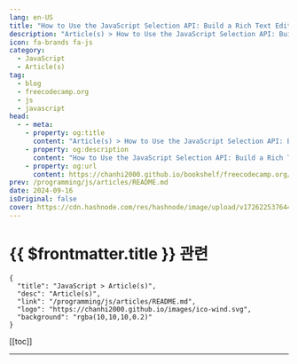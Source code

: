 ```yaml
---
lang: en-US
title: "How to Use the JavaScript Selection API: Build a Rich Text Editor and Real-Time Element Detection"
description: "Article(s) > How to Use the JavaScript Selection API: Build a Rich Text Editor and Real-Time Element Detection"
icon: fa-brands fa-js
category: 
  - JavaScript
  - Article(s)
tag: 
  - blog
  - freecodecamp.org
  - js
  - javascript
head:
  - - meta:
    - property: og:title
      content: "Article(s) > How to Use the JavaScript Selection API: Build a Rich Text Editor and Real-Time Element Detection"
    - property: og:description
      content: "How to Use the JavaScript Selection API: Build a Rich Text Editor and Real-Time Element Detection"
    - property: og:url
      content: https://chanhi2000.github.io/bookshelf/freecodecamp.org/use-the-javascript-selection-api-to-build-a-rich-text-editor.html
prev: /programming/js/articles/README.md
date: 2024-09-16
isOriginal: false
cover: https://cdn.hashnode.com/res/hashnode/image/upload/v1726225376443/ae5d57c8-e79e-4dc4-b218-c3a5e34f8293.png
---
```


# {{ $frontmatter.title }} 관련

```component VPCard
{
  "title": "JavaScript > Article(s)",
  "desc": "Article(s)",
  "link": "/programming/js/articles/README.md",
  "logo": "https://chanhi2000.github.io/images/ico-wind.svg",
  "background": "rgba(10,10,10,0.2)"
}
```

[[toc]]

---

<SiteInfo
  name="How to Use the JavaScript Selection API: Build a Rich Text Editor and Real-Time Element Detection"
  desc="When you interact with web pages, a common task you’ll perform often is selecting text. Whether it's highlighting a section of a paragraph to copy, marking important parts of a document, or working with interactive features like note-taking or text e..."
  url="https://freecodecamp.org/news/use-the-javascript-selection-api-to-build-a-rich-text-editor/"
  logo="https://cdn.freecodecamp.org/universal/favicons/favicon.ico"
  preview="https://cdn.hashnode.com/res/hashnode/image/upload/v1726225376443/ae5d57c8-e79e-4dc4-b218-c3a5e34f8293.png"/>

<!-- TODO: 작성 -->

<!-- 
<p>When you interact with web pages, a common task you’ll perform often is selecting text. Whether it's highlighting a section of a paragraph to copy, marking important parts of a document, or working with interactive features like note-taking or text editing, text selections are part of our everyday browsing experience.</p>
<p>The JavaScript <strong>Selection API</strong> is what makes it possible to interact programmatically with these text selections.</p>
<p>In this tutorial, we'll dive deep into the Selection API, explore what it can do, and demonstrate how you can use it to create interactive, selection-based web applications.</p>
<h3 id="heading-in-this-article-we-will-cover">In this article, we will cover:</h3>
<ul>
<li><p><a class="post-section-overview" href="#heading-what-is-the-selection-api">Explore the JavaScript Selection API, a powerful tool for interacting with and manipulating user-selected text on a web page.</a></p>
</li>
<li><p><a class="post-section-overview" href="#heading-the-documentexeccommand-function">Introduce document.execCommand(), an easy-to-use method for adding formatting to selected text, including bold, italic, and underline.</a></p>
</li>
<li><p><a class="post-section-overview" href="#heading-example-use-case-how-to-build-a-rich-text-editor-with-the-javascript-selection-api">Demonstrate how to build a simple rich text editor with basic formatting features using both the Selection API and execCommand().</a></p>
</li>
<li><p><a class="post-section-overview" href="#heading-how-to-get-the-clicked-element-and-its-real-time-position">Detect clicked elements and their positions in real time.</a></p>
</li>
</ul>
<h2 id="heading-what-is-the-selection-api">What is the Selection API?</h2>
<p>The <strong>Selection API</strong> is a web API provided by modern browsers that enables developers to work with user text selections on a web page. It allows you to:</p>
<ol>
<li><p>Get details about the currently selected text.</p>
</li>
<li><p>Modify or manipulate selections programmatically.</p>
</li>
<li><p>Detect when users make a selection.</p>
</li>
<li><p>Store, replace, or delete selections of text.</p>
</li>
</ol>
<p>This API is commonly used for rich text editors, copy/paste functionality, custom tooltips, highlighting, annotations, and more.</p>
<h2 id="heading-what-can-you-do-using-the-selection-api">What Can You Do Using the Selection API?</h2>
<p>The Selection API gives you the power to interact with user-selected text in a variety of ways. Some key capabilities include:</p>
<ol>
<li><p><strong>Get the currently selected text</strong>: Extract the highlighted text that the user selects in the document.</p>
</li>
<li><p><strong>Modify the selection</strong>: Programmatically set or modify a selection, either by setting new start and end points for the selection or collapsing it entirely.</p>
</li>
<li><p><strong>Remove the selection</strong>: Clear a selection once you're done using it.</p>
</li>
<li><p><strong>Extract position information</strong>: Know where the selection begins and ends, both within the document and on the screen (useful for custom tooltips or annotations).</p>
</li>
<li><p><strong>Apply custom styling</strong>: You can style the selected text, add highlights, or trigger events when a user makes a selection.</p>
</li>
</ol>
<h2 id="heading-key-components-of-the-selection-api">Key Components of the Selection API</h2>
<p>To effectively use the Selection API, it's important to understand some of its core concepts. Here are the key objects and methods:</p>
<h3 id="heading-1-selection-object"><strong>1.</strong> <code>Selection</code> <strong>Object</strong></h3>
<p>The <code>Selection</code> object represents the current selection of text on a web page. It’s accessible through the <code>window.getSelection()</code> method and is the core object you’ll interact with.</p>
<pre class="language-typescript" tabindex="0"><code class="language-typescript"><span class="token keyword">const</span> selection <span class="token operator">=</span> window<span class="token punctuation">.</span><span class="token function">getSelection</span><span class="token punctuation">(</span><span class="token punctuation">)</span><span class="token punctuation">;</span>
<span class="token builtin">console</span><span class="token punctuation">.</span><span class="token function">log</span><span class="token punctuation">(</span>selection<span class="token punctuation">)</span><span class="token punctuation">;</span>
</code></pre>
<p>The <code>Selection</code> object provides multiple properties and methods to retrieve, modify, and manipulate user-selected text.</p>
<h3 id="heading-2-range-object"><strong>2.</strong> <code>Range</code> <strong>Object</strong></h3>
<p>The <code>Range</code> object represents a fragment of a document. It holds information about the start and end points of a selection and allows you to manipulate portions of the document.</p>
<p>For example, you can create a range to highlight or manipulate specific text nodes or retrieve the text content within a certain range.</p>
<pre class="language-typescript" tabindex="0"><code class="language-typescript"><span class="token keyword">const</span> selection <span class="token operator">=</span> window<span class="token punctuation">.</span><span class="token function">getSelection</span><span class="token punctuation">(</span><span class="token punctuation">)</span><span class="token punctuation">;</span>
<span class="token keyword">const</span> range <span class="token operator">=</span> selection<span class="token punctuation">.</span><span class="token function">getRangeAt</span><span class="token punctuation">(</span><span class="token number">0</span><span class="token punctuation">)</span><span class="token punctuation">;</span> <span class="token comment">// Get the first range of the selection</span>
<span class="token builtin">console</span><span class="token punctuation">.</span><span class="token function">log</span><span class="token punctuation">(</span>range<span class="token punctuation">)</span><span class="token punctuation">;</span>
</code></pre>
<h2 id="heading-key-methods-and-properties-of-the-selection-api">Key Methods and Properties of the Selection API</h2>
<p>Here’s a breakdown of the most commonly used methods and properties of the <strong>Selection API</strong> and the <strong>Range API</strong>:</p>
<h3 id="heading-selection-api-methods"><strong>Selection API Methods:</strong></h3>
<h4 id="heading-1-windowgetselection">1. <code>window.getSelection()</code>:</h4>
<p>The <code>window.getSelection()</code> method is used to retrieve the current text selection on the webpage. It returns an <code>Selection</code> object, which represents the range of text selected by the user, or the caret's current position (if no text is selected).</p>
<p><strong>Details about</strong> <code>window.getSelection()</code><strong>:</strong></p>
<p>The <code>Selection</code> object contains details about the currently selected text (if any), including the start and end nodes, offsets, and methods for manipulating the selection.</p>
<p>If no text is selected, the <code>Selection</code> the object will reflect the caret's current position without any selected range.</p>
<p><strong>Example Code:</strong></p>
<pre class="language-typescript" tabindex="0"><code class="language-typescript"><span class="token keyword">const</span> selection <span class="token operator">=</span> window<span class="token punctuation">.</span><span class="token function">getSelection</span><span class="token punctuation">(</span><span class="token punctuation">)</span><span class="token punctuation">;</span>
<span class="token builtin">console</span><span class="token punctuation">.</span><span class="token function">log</span><span class="token punctuation">(</span>selection<span class="token punctuation">)</span><span class="token punctuation">;</span>  <span class="token comment">// Logs the Selection object to the console</span>
</code></pre>
<p><strong>Example Usage:</strong></p>
<p>Check if any text is selected:</p>
<pre class="language-typescript" tabindex="0"><code class="language-typescript"><span class="token keyword">const</span> selection <span class="token operator">=</span> window<span class="token punctuation">.</span><span class="token function">getSelection</span><span class="token punctuation">(</span><span class="token punctuation">)</span><span class="token punctuation">;</span>
<span class="token keyword">if</span> <span class="token punctuation">(</span>selection<span class="token punctuation">.</span>rangeCount <span class="token operator">&gt;</span> <span class="token number">0</span><span class="token punctuation">)</span> <span class="token punctuation">{</span>
    <span class="token builtin">console</span><span class="token punctuation">.</span><span class="token function">log</span><span class="token punctuation">(</span><span class="token string">'Text is selected'</span><span class="token punctuation">)</span><span class="token punctuation">;</span>
<span class="token punctuation">}</span> <span class="token keyword">else</span> <span class="token punctuation">{</span>
    <span class="token builtin">console</span><span class="token punctuation">.</span><span class="token function">log</span><span class="token punctuation">(</span><span class="token string">'No text selected'</span><span class="token punctuation">)</span><span class="token punctuation">;</span>
<span class="token punctuation">}</span>
</code></pre>
<p>This checks if any text is selected by verifying if <code>rangeCount</code> (the number of text ranges) is greater than zero.</p>
<h4 id="heading-2-selectionanchornode-and-selectionfocusnode">2. <code>Selection.anchorNode</code> <strong>and</strong> <code>Selection.focusNode</code><strong>:</strong></h4>
<p><code>anchorNode</code> represents the node where the user started the selection. It's the starting point of the selection, although visually it could be at the end depending on the user's drag direction.</p>
<p><code>focusNode</code> represents the node where the user ended the selection. It's the ending point of the selection, but again, this could visually appear as the start of the selection if the user selected backward.</p>
<p><strong>Important details:</strong></p>
<ul>
<li><p><strong>Selection direction</strong>: If the selection is made left-to-right (dragging forward), this <code>anchorNode</code> will be the earlier part of the selection. If the selection is made right-to-left (dragging backward), the <code>anchorNode</code> will be at the later part of the selection, but the focus will appear first.</p>
</li>
<li><p><strong>Node types</strong>: Both <code>anchorNode</code> and <code>focusNode</code> return DOM nodes. This means they can be text nodes, element nodes, or any other type of node within the document.</p>
</li>
<li><p><strong>Offsets</strong>: Along with these properties, <code>Selection.anchorOffset</code> and <code>Selection.focusOffset</code> give you the exact character offset within the nodes where the selection starts and ends.</p>
</li>
</ul>
<h4 id="heading-3-selectiontostring">3. <code>Selection.toString()</code>:</h4>
<p>To use the <code>Selection.toString()</code> method, you can simply call it on the current selection. This method returns the string value of the currently selected text in the document.</p>
<pre class="language-typescript" tabindex="0"><code class="language-typescript"><span class="token keyword">const</span> selectedText <span class="token operator">=</span> selection<span class="token punctuation">.</span><span class="token function">toString</span><span class="token punctuation">(</span><span class="token punctuation">)</span><span class="token punctuation">;</span>
<span class="token builtin">console</span><span class="token punctuation">.</span><span class="token function">log</span><span class="token punctuation">(</span>selectedText<span class="token punctuation">)</span><span class="token punctuation">;</span>  <span class="token comment">// Output: The selected text</span>
</code></pre>
<p><strong>How it works:</strong></p>
<ol>
<li><p><code>window.getSelection()</code>: This retrieves the current <code>Selection</code> object representing the user-selected text.</p>
</li>
<li><p><code>.toString()</code>: This converts the selected range to a plain string of text.</p>
</li>
<li><p>The result is then printed to the console.</p>
</li>
</ol>
<h4 id="heading-4-selectionremoveallranges">4. <code>Selection.removeAllRanges()</code>:</h4>
<p>The <code>Selection.removeAllRanges()</code> method is used to clear or remove any current text selection on a webpage. When called, it deselects any text that the user may have selected, leaving the selection empty.</p>
<pre class="language-typescript" tabindex="0"><code class="language-typescript">selection<span class="token punctuation">.</span><span class="token function">removeAllRanges</span><span class="token punctuation">(</span><span class="token punctuation">)</span><span class="token punctuation">;</span>
</code></pre>
<p><strong>How it works:</strong></p>
<ul>
<li><p><code>window.getSelection()</code>: Retrieves the current <code>Selection</code> object.</p>
</li>
<li><p><code>.removeAllRanges()</code>: Clears the selection, effectively deselecting any highlighted text on the page.</p>
</li>
</ul>
<h4 id="heading-5-selectionaddrangerange">5. <code>Selection.addRange(range)</code>:</h4>
<p>The <code>Selection.addRange(range)</code> method is used to add a specific <code>Range</code> object to the current selection in the document. This allows you to programmatically select a range of text or elements.</p>
<pre class="language-typescript" tabindex="0"><code class="language-typescript"><span class="token comment">// Create a range object</span>
<span class="token keyword">const</span> range <span class="token operator">=</span> document<span class="token punctuation">.</span><span class="token function">createRange</span><span class="token punctuation">(</span><span class="token punctuation">)</span><span class="token punctuation">;</span>

<span class="token comment">// Select a specific element or part of the document</span>
<span class="token keyword">const</span> element <span class="token operator">=</span> document<span class="token punctuation">.</span><span class="token function">getElementById</span><span class="token punctuation">(</span><span class="token string">'myElement'</span><span class="token punctuation">)</span><span class="token punctuation">;</span>

<span class="token comment">// Set the range to start at the beginning of the element and end at the end</span>
range<span class="token punctuation">.</span><span class="token function">selectNodeContents</span><span class="token punctuation">(</span>element<span class="token punctuation">)</span><span class="token punctuation">;</span>

<span class="token comment">// Clear any existing selection and add the new range</span>
<span class="token keyword">const</span> selection <span class="token operator">=</span> window<span class="token punctuation">.</span><span class="token function">getSelection</span><span class="token punctuation">(</span><span class="token punctuation">)</span><span class="token punctuation">;</span>
selection<span class="token punctuation">.</span><span class="token function">removeAllRanges</span><span class="token punctuation">(</span><span class="token punctuation">)</span><span class="token punctuation">;</span>  <span class="token comment">// Remove existing selections</span>
selection<span class="token punctuation">.</span><span class="token function">addRange</span><span class="token punctuation">(</span>range<span class="token punctuation">)</span><span class="token punctuation">;</span>  <span class="token comment">// Add the new range</span>
</code></pre>
<p><strong>How it works:</strong></p>
<ol>
<li><p><code>document.createRange()</code>: Creates a new <code>Range</code> object.</p>
</li>
<li><p><code>range.selectNodeContents()</code>: Sets the range to cover the contents of a specific DOM element (in this case, the element with ID <code>myElement</code>).</p>
</li>
<li><p><code>selection.removeAllRanges()</code>: Clears any previously selected text or elements.</p>
</li>
<li><p><code>selection.addRange(range)</code>: Adds the definition <code>Range</code> to the selection, making it the currently selected text or content.</p>
</li>
</ol>
<p><strong>Use Cases:</strong></p>
<ul>
<li><p><strong>Programmatically Select Text</strong>: If you want to highlight specific parts of the document programmatically, you can use this method to select them.</p>
</li>
<li><p><strong>Custom Selection Logic</strong>: In web applications that require specific text or element selections, such as editors or custom UI tools, this can be used to manage user selections.</p>
</li>
</ul>
<h3 id="heading-range-api-methods"><strong>Range API Methods:</strong></h3>
<h4 id="heading-1-rangesetstartnode-offset">1. <code>range.setStart(node, offset)</code>:</h4>
<p>The <code>Range.setStart(node, offset)</code> method is used to set the starting point of an <code>Range</code> object. You specify <code>node</code> where the range should start and the <code>offset</code> (position within the node) for the starting point.</p>
<p><strong>Parameters:</strong></p>
<ul>
<li><p><code>node</code>: The DOM node where the range should start. It can be an element node or a text node.</p>
</li>
<li><p><code>offset</code>: The position within the node where the range starts. For element nodes, this is the index of child nodes. For text nodes, it's the character position within the text.</p>
</li>
</ul>
<pre class="language-typescript" tabindex="0"><code class="language-typescript"><span class="token comment">// Create a range object</span>
<span class="token keyword">const</span> range <span class="token operator">=</span> document<span class="token punctuation">.</span><span class="token function">createRange</span><span class="token punctuation">(</span><span class="token punctuation">)</span><span class="token punctuation">;</span>

<span class="token comment">// Select the text node where the range should start</span>
<span class="token keyword">const</span> textNode <span class="token operator">=</span> document<span class="token punctuation">.</span><span class="token function">getElementById</span><span class="token punctuation">(</span><span class="token string">'myElement'</span><span class="token punctuation">)</span><span class="token punctuation">.</span>firstChild<span class="token punctuation">;</span>

<span class="token comment">// Set the start of the range at the 5th character in the text node</span>
range<span class="token punctuation">.</span><span class="token function">setStart</span><span class="token punctuation">(</span>textNode<span class="token punctuation">,</span> <span class="token number">5</span><span class="token punctuation">)</span><span class="token punctuation">;</span>
</code></pre>
<p><strong>Code explanation:</strong></p>
<ol>
<li><p><code>document.createRange()</code>: Creates a new <code>Range</code> object.</p>
</li>
<li><p><code>textNode</code>: This refers to the first child of the element with ID <code>myElement</code>, which is expected to be a text node.</p>
</li>
<li><p><code>range.setStart(textNode, 5)</code>: Sets the start of the range at the 5th character in the text node.</p>
</li>
</ol>
<p><strong>Important notes:</strong></p>
<ul>
<li><p>In <strong>text nodes</strong>, the <code>offset</code> refers to the position of a character within the text. For example, <code>offset = 5</code> means the range starts after the 5th character.</p>
</li>
<li><p>In <strong>element nodes</strong>, the <code>offset</code> refers to the index of child nodes. For instance, <code>offset = 0</code> would start before the first child element, while <code>offset = 1</code> would start after the first child.</p>
</li>
</ul>
<p><strong>Example use case:</strong></p>
<p>You could use <code>setStart</code> in a scenario where you want to highlight or extract part of some text, starting at a specific point:</p>
<pre class="language-typescript" tabindex="0"><code class="language-typescript"><span class="token keyword">const</span> range <span class="token operator">=</span> document<span class="token punctuation">.</span><span class="token function">createRange</span><span class="token punctuation">(</span><span class="token punctuation">)</span><span class="token punctuation">;</span>
<span class="token keyword">const</span> textNode <span class="token operator">=</span> document<span class="token punctuation">.</span><span class="token function">getElementById</span><span class="token punctuation">(</span><span class="token string">'myText'</span><span class="token punctuation">)</span><span class="token punctuation">.</span>firstChild<span class="token punctuation">;</span>
range<span class="token punctuation">.</span><span class="token function">setStart</span><span class="token punctuation">(</span>textNode<span class="token punctuation">,</span> <span class="token number">3</span><span class="token punctuation">)</span><span class="token punctuation">;</span> <span class="token comment">// Start at the 4th character</span>
range<span class="token punctuation">.</span><span class="token function">setEnd</span><span class="token punctuation">(</span>textNode<span class="token punctuation">,</span> <span class="token number">8</span><span class="token punctuation">)</span><span class="token punctuation">;</span>   <span class="token comment">// End at the 9th character</span>

<span class="token keyword">const</span> selection <span class="token operator">=</span> window<span class="token punctuation">.</span><span class="token function">getSelection</span><span class="token punctuation">(</span><span class="token punctuation">)</span><span class="token punctuation">;</span>
selection<span class="token punctuation">.</span><span class="token function">removeAllRanges</span><span class="token punctuation">(</span><span class="token punctuation">)</span><span class="token punctuation">;</span> <span class="token comment">// Clear previous selections</span>
selection<span class="token punctuation">.</span><span class="token function">addRange</span><span class="token punctuation">(</span>range<span class="token punctuation">)</span><span class="token punctuation">;</span>   <span class="token comment">// Highlight the selected text</span>
</code></pre>
<p>In this example, it selects the text starting from the 4th character and ending at the 9th character, effectively highlighting that part of the text.</p>
<h4 id="heading-2-rangeclonecontents">2. <code>range.cloneContents()</code>:</h4>
<p>The <code>Range.cloneContents()</code> method is used to create a copy of the content within the specified range. It returns a <code>DocumentFragment</code> containing the nodes and content from the range but does not modify the original document.</p>
<p><strong>Key details:</strong></p>
<ul>
<li><p><strong>Returns</strong>: A <code>DocumentFragment</code> that contains the cloned nodes and elements within the range.</p>
</li>
<li><p><strong>Non-destructive</strong>: This method does not alter or remove the content from the original document – it simply creates a copy.</p>
</li>
</ul>
<p><strong>Example code:</strong></p>
<pre class="language-typescript" tabindex="0"><code class="language-typescript"><span class="token comment">// Create a range object</span>
<span class="token keyword">const</span> range <span class="token operator">=</span> document<span class="token punctuation">.</span><span class="token function">createRange</span><span class="token punctuation">(</span><span class="token punctuation">)</span><span class="token punctuation">;</span>

<span class="token comment">// Select the content of a specific element</span>
<span class="token keyword">const</span> element <span class="token operator">=</span> document<span class="token punctuation">.</span><span class="token function">getElementById</span><span class="token punctuation">(</span><span class="token string">'myElement'</span><span class="token punctuation">)</span><span class="token punctuation">;</span>
range<span class="token punctuation">.</span><span class="token function">selectNodeContents</span><span class="token punctuation">(</span>element<span class="token punctuation">)</span><span class="token punctuation">;</span>

<span class="token comment">// Clone the contents of the range</span>
<span class="token keyword">const</span> clonedContent <span class="token operator">=</span> range<span class="token punctuation">.</span><span class="token function">cloneContents</span><span class="token punctuation">(</span><span class="token punctuation">)</span><span class="token punctuation">;</span>

<span class="token comment">// Append the cloned content somewhere in the document</span>
document<span class="token punctuation">.</span>body<span class="token punctuation">.</span><span class="token function">appendChild</span><span class="token punctuation">(</span>clonedContent<span class="token punctuation">)</span><span class="token punctuation">;</span>
</code></pre>
<p><strong>How it works:</strong></p>
<ol>
<li><p><code>document.createRange()</code>: Creates a new <code>Range</code> object.</p>
</li>
<li><p><code>range.selectNodeContents(element)</code>: Selects all the content within the specified element.</p>
</li>
<li><p><code>range.cloneContents()</code>: Creates a <code>DocumentFragment</code> that contains a copy of the selected contents.</p>
</li>
<li><p><code>document.body.appendChild(clonedContent)</code>: Appends the cloned content somewhere in the document (in this case, at the end of the body).</p>
</li>
</ol>
<p><strong>Use cases:</strong></p>
<ol>
<li><p><strong>Duplicating Content</strong>: Use this method when you need to create a copy of selected content without altering the original.</p>
</li>
<li><p><strong>Manipulating Copied Data</strong>: After cloning the contents, you can modify or process the cloned fragment (for example, for drag-and-drop features, custom tooltips, or saving a portion of content).</p>
</li>
</ol>
<p><strong>Example scenario:</strong></p>
<p>If you want to copy part of a webpage’s content and display it elsewhere:</p>
<pre class="language-typescript" tabindex="0"><code class="language-typescript"><span class="token keyword">const</span> range <span class="token operator">=</span> document<span class="token punctuation">.</span><span class="token function">createRange</span><span class="token punctuation">(</span><span class="token punctuation">)</span><span class="token punctuation">;</span>
<span class="token keyword">const</span> element <span class="token operator">=</span> document<span class="token punctuation">.</span><span class="token function">querySelector</span><span class="token punctuation">(</span><span class="token string">'#textElement'</span><span class="token punctuation">)</span><span class="token punctuation">;</span>
range<span class="token punctuation">.</span><span class="token function">setStart</span><span class="token punctuation">(</span>element<span class="token punctuation">.</span>firstChild<span class="token punctuation">,</span> <span class="token number">0</span><span class="token punctuation">)</span><span class="token punctuation">;</span>  <span class="token comment">// Set start of range</span>
range<span class="token punctuation">.</span><span class="token function">setEnd</span><span class="token punctuation">(</span>element<span class="token punctuation">.</span>firstChild<span class="token punctuation">,</span> <span class="token number">10</span><span class="token punctuation">)</span><span class="token punctuation">;</span>   <span class="token comment">// Set end of range (first 10 characters)</span>

<span class="token comment">// Clone the content and append it to another element</span>
<span class="token keyword">const</span> clonedContent <span class="token operator">=</span> range<span class="token punctuation">.</span><span class="token function">cloneContents</span><span class="token punctuation">(</span><span class="token punctuation">)</span><span class="token punctuation">;</span>
document<span class="token punctuation">.</span><span class="token function">querySelector</span><span class="token punctuation">(</span><span class="token string">'#targetElement'</span><span class="token punctuation">)</span><span class="token punctuation">.</span><span class="token function">appendChild</span><span class="token punctuation">(</span>clonedContent<span class="token punctuation">)</span><span class="token punctuation">;</span>
</code></pre>
<p>In this example, the first 10 characters <code>#textElement</code> are cloned and inserted into <code>#targetElement</code>. This does not affect the original content in <code>#textElement</code>.</p>
<h3 id="heading-use-cases-of-the-selection-api">Use Cases of the Selection API</h3>
<h4 id="heading-1-highlighting-text">1. Highlighting text</h4>
<p>Using the Selection API, you can highlight text dynamically based on user input. For example, you can wrap the selected text in a <code>&lt;mark&gt;</code> tag to highlight it.</p>
<pre class="language-xml" tabindex="0"><code class="language-xml"><span class="token tag"><span class="token tag"><span class="token punctuation">&lt;</span>p</span> <span class="token attr-name">id</span><span class="token attr-value"><span class="token punctuation attr-equals">=</span><span class="token punctuation">"</span>text<span class="token punctuation">"</span></span><span class="token punctuation">&gt;</span></span>This is some selectable text.<span class="token tag"><span class="token tag"><span class="token punctuation">&lt;/</span>p</span><span class="token punctuation">&gt;</span></span>
<span class="token tag"><span class="token tag"><span class="token punctuation">&lt;</span>button</span> <span class="token attr-name">onclick</span><span class="token attr-value"><span class="token punctuation attr-equals">=</span><span class="token punctuation">"</span>highlightSelection()<span class="token punctuation">"</span></span><span class="token punctuation">&gt;</span></span>Highlight<span class="token tag"><span class="token tag"><span class="token punctuation">&lt;/</span>button</span><span class="token punctuation">&gt;</span></span>

<span class="token tag"><span class="token tag"><span class="token punctuation">&lt;</span>script</span><span class="token punctuation">&gt;</span></span>
function highlightSelection() {
    const selection = window.getSelection();
    if (selection.rangeCount &gt; 0) {
        const range = selection.getRangeAt(0);
        const highlight = document.createElement('mark');
        range.surroundContents(highlight);
    }
}
<span class="token tag"><span class="token tag"><span class="token punctuation">&lt;/</span>script</span><span class="token punctuation">&gt;</span></span>
</code></pre>
<p>This script allows users to highlight the selected text with a simple click.</p>
<h4 id="heading-2-copying-selected-text">2. Copying selected text</h4>
<p>You can easily extract and manipulate the selected text with the <code>Selection.toString()</code> method. Here’s an example of copying the selected text to the clipboard:</p>
<pre class="language-xml" tabindex="0"><code class="language-xml"><span class="token tag"><span class="token tag"><span class="token punctuation">&lt;</span>p</span> <span class="token attr-name">id</span><span class="token attr-value"><span class="token punctuation attr-equals">=</span><span class="token punctuation">"</span>text<span class="token punctuation">"</span></span><span class="token punctuation">&gt;</span></span>Select any portion of this text and copy it to the clipboard.<span class="token tag"><span class="token tag"><span class="token punctuation">&lt;/</span>p</span><span class="token punctuation">&gt;</span></span>
<span class="token tag"><span class="token tag"><span class="token punctuation">&lt;</span>button</span> <span class="token attr-name">onclick</span><span class="token attr-value"><span class="token punctuation attr-equals">=</span><span class="token punctuation">"</span>copySelection()<span class="token punctuation">"</span></span><span class="token punctuation">&gt;</span></span>Copy<span class="token tag"><span class="token tag"><span class="token punctuation">&lt;/</span>button</span><span class="token punctuation">&gt;</span></span>

<span class="token tag"><span class="token tag"><span class="token punctuation">&lt;</span>script</span><span class="token punctuation">&gt;</span></span>
function copySelection() {
    const selection = window.getSelection();
    const text = selection.toString();

    navigator.clipboard.writeText(text).then(() =&gt; {
        alert("Copied to clipboard: " + text);
    });
}
<span class="token tag"><span class="token tag"><span class="token punctuation">&lt;/</span>script</span><span class="token punctuation">&gt;</span></span>
</code></pre>
<p>This snippet allows users to copy any selected text and paste it elsewhere.</p>
<h4 id="heading-3-annotating-text">3. Annotating text</h4>
<p>You can combine the Selection API with custom annotations. You can display a floating tooltip or annotation box by detecting the selection’s position on the page.</p>
<pre class="language-xml" tabindex="0"><code class="language-xml"><span class="token tag"><span class="token tag"><span class="token punctuation">&lt;</span>p</span><span class="token punctuation">&gt;</span></span>Select text to see the annotation box.<span class="token tag"><span class="token tag"><span class="token punctuation">&lt;/</span>p</span><span class="token punctuation">&gt;</span></span>

<span class="token tag"><span class="token tag"><span class="token punctuation">&lt;</span>script</span><span class="token punctuation">&gt;</span></span>
document.addEventListener("mouseup", () =&gt; {
    const selection = window.getSelection();
    const selectedText = selection.toString();

    if (selectedText.length &gt; 0) {
        const range = selection.getRangeAt(0);
        const rect = range.getBoundingClientRect();

        const annotationBox = document.createElement("div");
        annotationBox.style.position = "absolute";
        annotationBox.style.left = `${rect.left}px`;
        annotationBox.style.top = `${rect.top - 30}px`;
        annotationBox.textContent = "Annotate this!";
        document.body.appendChild(annotationBox);
    }
});
<span class="token tag"><span class="token tag"><span class="token punctuation">&lt;/</span>script</span><span class="token punctuation">&gt;</span></span>
</code></pre>
<p>This script creates an annotation box just above the selected text.</p>
<h3 id="heading-advanced-features-of-the-selection-api">Advanced Features of the Selection API</h3>
<ol>
<li><p><strong>Multiple Ranges</strong>: Some browsers support multiple text selections on a single page, where you can select multiple text ranges and manipulate them simultaneously.</p>
</li>
<li><p><strong>Detecting Selection Changes</strong>: You can listen for <code>selectionchange</code> events on the document, allowing you to detect when the user changes their selection.</p>
<pre class="language-typescript" tabindex="0"><code class="language-typescript"> document<span class="token punctuation">.</span><span class="token function">addEventListener</span><span class="token punctuation">(</span><span class="token string">"selectionchange"</span><span class="token punctuation">,</span> <span class="token punctuation">(</span><span class="token punctuation">)</span> <span class="token operator">=&gt;</span> <span class="token punctuation">{</span>
     <span class="token keyword">const</span> selection <span class="token operator">=</span> window<span class="token punctuation">.</span><span class="token function">getSelection</span><span class="token punctuation">(</span><span class="token punctuation">)</span><span class="token punctuation">;</span>
     <span class="token builtin">console</span><span class="token punctuation">.</span><span class="token function">log</span><span class="token punctuation">(</span><span class="token string">"Selection changed:"</span><span class="token punctuation">,</span> selection<span class="token punctuation">.</span><span class="token function">toString</span><span class="token punctuation">(</span><span class="token punctuation">)</span><span class="token punctuation">)</span><span class="token punctuation">;</span>
 <span class="token punctuation">}</span><span class="token punctuation">)</span><span class="token punctuation">;</span>
</code></pre>
</li>
<li><p><strong>Working with Forms</strong>: Selections can be useful in forms, allowing you to auto-complete, copy, or validate the user’s input based on selected text.</p>
</li>
</ol>
<p>The <strong>JavaScript Selection API</strong> is a powerful tool for creating dynamic and interactive web applications. Whether you want to implement custom copy/paste functionality, enable annotations, or build advanced text editors, the Selection API provides the control and flexibility you need to handle user selections.</p>
<p>With its easy-to-use methods and properties, you can enhance user experiences and create intuitive, selection-based features.</p>
<h2 id="heading-example-use-case-how-to-build-a-rich-text-editor-with-the-javascript-selection-api">Example Use Case: How to Build a Rich Text Editor with the JavaScript Selection API</h2>
<p>The Selection API not only allows you to interact with text selections but also opens the door to more advanced text manipulation, like creating a <strong>rich text editor</strong>. A rich text editor (RTE) allows users to format selected text with features such as bold, italic, and underline.</p>
<p>In this section, we'll walk through how to build a basic rich text editor using the Selection API and provide an example with key formatting features.</p>
<h3 id="heading-how-does-the-selection-api-help-build-a-rich-text-editor">How Does the Selection API Help Build a Rich Text Editor?</h3>
<p>The Selection API lets you:</p>
<ul>
<li><p>Detect the text selected by the user.</p>
</li>
<li><p>Programmatically modify the selected content, for example, applying bold, italic, or underlined styling.</p>
</li>
<li><p>Allow users to make in-place edits with simple UI controls (like buttons or keyboard shortcuts).</p>
</li>
</ul>
<p>By using the <code>window.getSelection()</code> and Range API, you can manipulate text based on user actions (such as clicking a "Bold" button). You can then wrap the selected text in appropriate HTML tags (<code>&lt;b&gt;</code>, <code>&lt;i&gt;</code>, <code>&lt;u&gt;</code>) or apply inline styles.</p>
<h3 id="heading-basic-rich-text-editor-features">Basic Rich Text Editor Features</h3>
<p>For our example, we'll implement three core formatting features:</p>
<ol>
<li><p><strong>Bold</strong>: Make the selected text bold.</p>
</li>
<li><p><strong>Italic</strong>: Italicize the selected text.</p>
</li>
<li><p><strong>Underline</strong>: Underline the selected text.</p>
</li>
</ol>
<h4 id="heading-html-structure">HTML Structure</h4>
<p>Here’s a simple layout for the editor with buttons for Bold, Italic, and Underline:</p>
<pre class="language-xml" tabindex="0"><code class="language-xml"><span class="token doctype"><span class="token punctuation">&lt;!</span><span class="token doctype-tag">DOCTYPE</span> <span class="token name">html</span><span class="token punctuation">&gt;</span></span>
<span class="token tag"><span class="token tag"><span class="token punctuation">&lt;</span>html</span> <span class="token attr-name">lang</span><span class="token attr-value"><span class="token punctuation attr-equals">=</span><span class="token punctuation">"</span>en<span class="token punctuation">"</span></span><span class="token punctuation">&gt;</span></span>
<span class="token tag"><span class="token tag"><span class="token punctuation">&lt;</span>head</span><span class="token punctuation">&gt;</span></span>
  <span class="token tag"><span class="token tag"><span class="token punctuation">&lt;</span>meta</span> <span class="token attr-name">charset</span><span class="token attr-value"><span class="token punctuation attr-equals">=</span><span class="token punctuation">"</span>UTF-8<span class="token punctuation">"</span></span><span class="token punctuation">&gt;</span></span>
  <span class="token tag"><span class="token tag"><span class="token punctuation">&lt;</span>meta</span> <span class="token attr-name">name</span><span class="token attr-value"><span class="token punctuation attr-equals">=</span><span class="token punctuation">"</span>viewport<span class="token punctuation">"</span></span> <span class="token attr-name">content</span><span class="token attr-value"><span class="token punctuation attr-equals">=</span><span class="token punctuation">"</span>width=device-width, initial-scale=1.0<span class="token punctuation">"</span></span><span class="token punctuation">&gt;</span></span>
  <span class="token tag"><span class="token tag"><span class="token punctuation">&lt;</span>title</span><span class="token punctuation">&gt;</span></span>Simple Rich Text Editor<span class="token tag"><span class="token tag"><span class="token punctuation">&lt;/</span>title</span><span class="token punctuation">&gt;</span></span>
  <span class="token tag"><span class="token tag"><span class="token punctuation">&lt;</span>style</span><span class="token punctuation">&gt;</span></span>
    #editor {
      border: 1px solid #ccc;
      min-height: 150px;
      padding: 10px;
      margin-top: 10px;
    }
    .toolbar {
      margin-bottom: 5px;
    }
    .toolbar button {
      margin-right: 5px;
    }
  <span class="token tag"><span class="token tag"><span class="token punctuation">&lt;/</span>style</span><span class="token punctuation">&gt;</span></span>
<span class="token tag"><span class="token tag"><span class="token punctuation">&lt;/</span>head</span><span class="token punctuation">&gt;</span></span>
<span class="token tag"><span class="token tag"><span class="token punctuation">&lt;</span>body</span><span class="token punctuation">&gt;</span></span>
  <span class="token tag"><span class="token tag"><span class="token punctuation">&lt;</span>div</span> <span class="token attr-name">class</span><span class="token attr-value"><span class="token punctuation attr-equals">=</span><span class="token punctuation">"</span>toolbar<span class="token punctuation">"</span></span><span class="token punctuation">&gt;</span></span>
    <span class="token tag"><span class="token tag"><span class="token punctuation">&lt;</span>button</span> <span class="token attr-name">onclick</span><span class="token attr-value"><span class="token punctuation attr-equals">=</span><span class="token punctuation">"</span>formatText('bold')<span class="token punctuation">"</span></span><span class="token punctuation">&gt;</span></span><span class="token tag"><span class="token tag"><span class="token punctuation">&lt;</span>b</span><span class="token punctuation">&gt;</span></span>Bold<span class="token tag"><span class="token tag"><span class="token punctuation">&lt;/</span>b</span><span class="token punctuation">&gt;</span></span><span class="token tag"><span class="token tag"><span class="token punctuation">&lt;/</span>button</span><span class="token punctuation">&gt;</span></span>
    <span class="token tag"><span class="token tag"><span class="token punctuation">&lt;</span>button</span> <span class="token attr-name">onclick</span><span class="token attr-value"><span class="token punctuation attr-equals">=</span><span class="token punctuation">"</span>formatText('italic')<span class="token punctuation">"</span></span><span class="token punctuation">&gt;</span></span><span class="token tag"><span class="token tag"><span class="token punctuation">&lt;</span>i</span><span class="token punctuation">&gt;</span></span>Italic<span class="token tag"><span class="token tag"><span class="token punctuation">&lt;/</span>i</span><span class="token punctuation">&gt;</span></span><span class="token tag"><span class="token tag"><span class="token punctuation">&lt;/</span>button</span><span class="token punctuation">&gt;</span></span>
    <span class="token tag"><span class="token tag"><span class="token punctuation">&lt;</span>button</span> <span class="token attr-name">onclick</span><span class="token attr-value"><span class="token punctuation attr-equals">=</span><span class="token punctuation">"</span>formatText('underline')<span class="token punctuation">"</span></span><span class="token punctuation">&gt;</span></span><span class="token tag"><span class="token tag"><span class="token punctuation">&lt;</span>u</span><span class="token punctuation">&gt;</span></span>Underline<span class="token tag"><span class="token tag"><span class="token punctuation">&lt;/</span>u</span><span class="token punctuation">&gt;</span></span><span class="token tag"><span class="token tag"><span class="token punctuation">&lt;/</span>button</span><span class="token punctuation">&gt;</span></span>
  <span class="token tag"><span class="token tag"><span class="token punctuation">&lt;/</span>div</span><span class="token punctuation">&gt;</span></span>

  <span class="token comment">&lt;!-- Contenteditable div for the editor --&gt;</span>
  <span class="token tag"><span class="token tag"><span class="token punctuation">&lt;</span>div</span> <span class="token attr-name">id</span><span class="token attr-value"><span class="token punctuation attr-equals">=</span><span class="token punctuation">"</span>editor<span class="token punctuation">"</span></span> <span class="token attr-name">contenteditable</span><span class="token attr-value"><span class="token punctuation attr-equals">=</span><span class="token punctuation">"</span>true<span class="token punctuation">"</span></span><span class="token punctuation">&gt;</span></span>
    Type your text here...
  <span class="token tag"><span class="token tag"><span class="token punctuation">&lt;/</span>div</span><span class="token punctuation">&gt;</span></span>

  <span class="token tag"><span class="token tag"><span class="token punctuation">&lt;</span>script</span> <span class="token attr-name">src</span><span class="token attr-value"><span class="token punctuation attr-equals">=</span><span class="token punctuation">"</span>editor.js<span class="token punctuation">"</span></span><span class="token punctuation">&gt;</span></span><span class="token tag"><span class="token tag"><span class="token punctuation">&lt;/</span>script</span><span class="token punctuation">&gt;</span></span>
<span class="token tag"><span class="token tag"><span class="token punctuation">&lt;/</span>body</span><span class="token punctuation">&gt;</span></span>
<span class="token tag"><span class="token tag"><span class="token punctuation">&lt;/</span>html</span><span class="token punctuation">&gt;</span></span>
</code></pre>
<h4 id="heading-javascript-handling-formatting-with-the-selection-api">JavaScript: Handling Formatting with the Selection API</h4>
<p>Now that we have the basic structure, let's add JavaScript to handle text formatting. We’ll use the <strong>Selection API</strong> and <code>document.execCommand()</code>, a legacy method still supported by most browsers, to apply formatting.</p>
<p>Here’s the JavaScript to make the buttons functional:</p>
<pre class="language-typescript" tabindex="0"><code class="language-typescript"><span class="token comment">// Function to format text based on the command</span>
<span class="token keyword">function</span> <span class="token function">formatText</span><span class="token punctuation">(</span>command<span class="token punctuation">)</span> <span class="token punctuation">{</span>
  document<span class="token punctuation">.</span><span class="token function">execCommand</span><span class="token punctuation">(</span>command<span class="token punctuation">,</span> <span class="token boolean">false</span><span class="token punctuation">,</span> <span class="token keyword">null</span><span class="token punctuation">)</span><span class="token punctuation">;</span>
<span class="token punctuation">}</span>
</code></pre>
<p>The <code>execCommand</code> method allows you to perform commands on the content inside an element that has the <code>contenteditable</code> attribute. In our case, the commands will be <code>'bold'</code>, <code>'italic'</code>, and <code>'underline'</code>.</p>
<h3 id="heading-the-documentexeccommand-function">The <code>document.execCommand()</code> Function</h3>
<p>The <code>document.execCommand()</code> function is a legacy method provided by browsers that allows developers to perform various document editing operations directly on content within an <code>contenteditable</code> element. This method has been widely used to build rich text editors for web applications due to its simplicity and browser support.</p>
<p>Though it's still functional in most modern browsers, it's worth noting that <code>execCommand</code> has been deprecated and may not be supported in future versions of browsers. But it still provides a good starting point for basic rich text editors.</p>
<p>If you're looking for a long-term solution, newer APIs like the Selection API combined with Range API or third-party libraries (like Quill.js and Draft.js) are recommended for complex editing needs.</p>
<h3 id="heading-what-is-documentexeccommand">What is <code>document.execCommand()</code>?</h3>
<p>The <code>document.execCommand()</code> the method executes a specified command for manipulating or formatting text in a <strong>contenteditable</strong> element (such as a div, textarea, or input field). It can perform commands such as applying styles, modifying text alignment, creating links, and much more.</p>
<h4 id="heading-syntax-of-the-execcommand">Syntax of the <code>execCommand()</code>:</h4>
<pre class="language-typescript" tabindex="0"><code class="language-typescript">document<span class="token punctuation">.</span><span class="token function">execCommand</span><span class="token punctuation">(</span>command<span class="token punctuation">,</span> showUI<span class="token punctuation">,</span> value<span class="token punctuation">)</span><span class="token punctuation">;</span>
</code></pre>
<ul>
<li><p><code>command</code>: A string that represents the command to execute (for example, <code>'bold'</code>, <code>'italic'</code>, <code>'underline'</code>, <code>'createLink'</code>).</p>
</li>
<li><p><code>showUI</code>: A boolean value indicating whether the default user interface for the command should be shown (almost always <code>false</code>, as browser UIs are often inconsistent).</p>
</li>
<li><p><code>value</code>: Optional. A string representing the value to pass for certain commands (for example, the URL for creating a link).</p>
</li>
</ul>
<h4 id="heading-return-value">Return Value</h4>
<p><code>execCommand()</code> returns <code>true</code> if the command is successfully executed or <code>false</code> otherwise.</p>
<h3 id="heading-how-to-enhance-the-rich-text-editor">How to Enhance the Rich Text Editor</h3>
<p>While the example above gives you a basic rich text editor, you can expand its features by adding more controls and handling other commands:</p>
<ul>
<li><p><strong>Text Color</strong>: Change the color of the selected text using <code>execCommand('foreColor', false, 'red')</code>.</p>
</li>
<li><p><strong>Text Alignment</strong>: Align text left, center, or right using commands like <code>execCommand('justifyCenter')</code>.</p>
</li>
<li><p><strong>Undo/Redo</strong>: Implement undo and redo functionality using <code>execCommand('undo')</code> and <code>execCommand('redo')</code>.</p>
</li>
<li><p><strong>Adding Links</strong>: Allow users to add links with <code>execCommand('createLink', false, '</code><a target="_blank" href="http://example.com"><code>http://example.com</code></a><code>')</code>.</p>
</li>
</ul>
<p>Using the Selection API combined with <code>document.execCommand()</code>, we’ve built a simple, yet functional rich text editor with bold, italic, and underline features. This basic editor can be further enhanced with additional features like font size, color, and alignment to create a full-fledged rich text editor for your web applications.</p>
<h3 id="heading-how-to-get-the-clicked-element-and-its-real-time-position"><strong>How to Get the Clicked Element and its Real-Time Position</strong></h3>
<p>The simplest way to detect the clicked element in a webpage is by using the <code>click</code> event listener in JavaScript.</p>
<p>Here's how you can do it:</p>
<pre class="language-typescript" tabindex="0"><code class="language-typescript">document<span class="token punctuation">.</span><span class="token function">addEventListener</span><span class="token punctuation">(</span><span class="token string">'click'</span><span class="token punctuation">,</span> <span class="token punctuation">(</span>event<span class="token punctuation">)</span> <span class="token operator">=&gt;</span> <span class="token punctuation">{</span>
    <span class="token keyword">const</span> clickedElement <span class="token operator">=</span> event<span class="token punctuation">.</span>target<span class="token punctuation">;</span>
    <span class="token builtin">console</span><span class="token punctuation">.</span><span class="token function">log</span><span class="token punctuation">(</span><span class="token string">'You clicked on:'</span><span class="token punctuation">,</span> clickedElement<span class="token punctuation">.</span>tagName<span class="token punctuation">)</span><span class="token punctuation">;</span>
<span class="token punctuation">}</span><span class="token punctuation">)</span><span class="token punctuation">;</span>
</code></pre>
<h4 id="heading-code-explanation">Code explanation:</h4>
<ul>
<li><p><code>document.addEventListener('click', ...)</code>: This attaches an event listener to the whole document.</p>
</li>
<li><p><a target="_blank" href="http://event.target"><code>event.target</code></a>: This property returns the specific element that was clicked.</p>
</li>
<li><p><code>clickedElement.tagName</code>: This provides the tag name of the clicked element (like <code>DIV</code>, <code>SPAN</code>, <code>BUTTON</code>, etc.).</p>
</li>
</ul>
<p>This will log the element’s tag name to the console when you click anywhere on the document.</p>
<h3 id="heading-how-to-get-the-elements-realtime-position"><strong>How to Get the Element's Realtime Position</strong></h3>
<p>Once you have the clicked element, you can find its position on the screen using JavaScript’s DOM API. Specifically, <code>getBoundingClientRect()</code> gives us the element's position relative to the viewport.</p>
<pre class="language-typescript" tabindex="0"><code class="language-typescript">document<span class="token punctuation">.</span><span class="token function">addEventListener</span><span class="token punctuation">(</span><span class="token string">'click'</span><span class="token punctuation">,</span> <span class="token punctuation">(</span>event<span class="token punctuation">)</span> <span class="token operator">=&gt;</span> <span class="token punctuation">{</span>
    <span class="token keyword">const</span> clickedElement <span class="token operator">=</span> event<span class="token punctuation">.</span>target<span class="token punctuation">;</span>
    <span class="token keyword">const</span> position <span class="token operator">=</span> clickedElement<span class="token punctuation">.</span><span class="token function">getBoundingClientRect</span><span class="token punctuation">(</span><span class="token punctuation">)</span><span class="token punctuation">;</span>

    <span class="token builtin">console</span><span class="token punctuation">.</span><span class="token function">log</span><span class="token punctuation">(</span><span class="token template-string"><span class="token template-punctuation string">`</span><span class="token string">Element: </span><span class="token interpolation"><span class="token interpolation-punctuation punctuation">${</span>clickedElement<span class="token punctuation">.</span>tagName<span class="token interpolation-punctuation punctuation">}</span></span><span class="token template-punctuation string">`</span></span><span class="token punctuation">)</span><span class="token punctuation">;</span>
    <span class="token builtin">console</span><span class="token punctuation">.</span><span class="token function">log</span><span class="token punctuation">(</span><span class="token template-string"><span class="token template-punctuation string">`</span><span class="token string">Position: Top - </span><span class="token interpolation"><span class="token interpolation-punctuation punctuation">${</span>position<span class="token punctuation">.</span>top<span class="token interpolation-punctuation punctuation">}</span></span><span class="token string">px, Left - </span><span class="token interpolation"><span class="token interpolation-punctuation punctuation">${</span>position<span class="token punctuation">.</span>left<span class="token interpolation-punctuation punctuation">}</span></span><span class="token string">px</span><span class="token template-punctuation string">`</span></span><span class="token punctuation">)</span><span class="token punctuation">;</span>
<span class="token punctuation">}</span><span class="token punctuation">)</span><span class="token punctuation">;</span>
</code></pre>
<h4 id="heading-code-explanation-1">Code explanation:</h4>
<ul>
<li><p><code>getBoundingClientRect()</code>: This method returns the size of an element and its position relative to the viewport. It gives you several useful properties:</p>
<ul>
<li><p><code>top</code>: Distance from the top of the viewport.</p>
</li>
<li><p><code>left</code>: Distance from the left of the viewport.</p>
</li>
<li><p><code>right</code>: Distance from the left edge to the right edge of the element.</p>
</li>
<li><p><code>bottom</code>: Distance from the top edge to the bottom edge of the element.</p>
</li>
</ul>
</li>
</ul>
<p>The <code>top</code> and <code>left</code> values are usually the most useful, as they tell you where the element is positioned.</p>
<h3 id="heading-full-example-with-code"><strong>Full Example with Code</strong></h3>
<p>Let’s put everything together. We’ll create an interactive example where clicking on any element displays its tag name and position in a tooltip-like fashion.</p>
<p>Here’s the complete code:</p>
<pre class="language-xml" tabindex="0"><code class="language-xml"><span class="token doctype"><span class="token punctuation">&lt;!</span><span class="token doctype-tag">DOCTYPE</span> <span class="token name">html</span><span class="token punctuation">&gt;</span></span>
<span class="token tag"><span class="token tag"><span class="token punctuation">&lt;</span>html</span> <span class="token attr-name">lang</span><span class="token attr-value"><span class="token punctuation attr-equals">=</span><span class="token punctuation">"</span>en<span class="token punctuation">"</span></span><span class="token punctuation">&gt;</span></span>
<span class="token tag"><span class="token tag"><span class="token punctuation">&lt;</span>head</span><span class="token punctuation">&gt;</span></span>
    <span class="token tag"><span class="token tag"><span class="token punctuation">&lt;</span>meta</span> <span class="token attr-name">charset</span><span class="token attr-value"><span class="token punctuation attr-equals">=</span><span class="token punctuation">"</span>UTF-8<span class="token punctuation">"</span></span><span class="token punctuation">&gt;</span></span>
    <span class="token tag"><span class="token tag"><span class="token punctuation">&lt;</span>meta</span> <span class="token attr-name">name</span><span class="token attr-value"><span class="token punctuation attr-equals">=</span><span class="token punctuation">"</span>viewport<span class="token punctuation">"</span></span> <span class="token attr-name">content</span><span class="token attr-value"><span class="token punctuation attr-equals">=</span><span class="token punctuation">"</span>width=device-width, initial-scale=1.0<span class="token punctuation">"</span></span><span class="token punctuation">&gt;</span></span>
    <span class="token tag"><span class="token tag"><span class="token punctuation">&lt;</span>title</span><span class="token punctuation">&gt;</span></span>Detect Clicked Element and Position<span class="token tag"><span class="token tag"><span class="token punctuation">&lt;/</span>title</span><span class="token punctuation">&gt;</span></span>
    <span class="token tag"><span class="token tag"><span class="token punctuation">&lt;</span>style</span><span class="token punctuation">&gt;</span></span>
        body {
            font-family: Arial, sans-serif;
        }
        .tooltip {
            position: absolute;
            background-color: #333;
            color: #fff;
            padding: 5px;
            border-radius: 5px;
            font-size: 12px;
            display: none;
        }
    <span class="token tag"><span class="token tag"><span class="token punctuation">&lt;/</span>style</span><span class="token punctuation">&gt;</span></span>
<span class="token tag"><span class="token tag"><span class="token punctuation">&lt;/</span>head</span><span class="token punctuation">&gt;</span></span>
<span class="token tag"><span class="token tag"><span class="token punctuation">&lt;</span>body</span><span class="token punctuation">&gt;</span></span>

<span class="token tag"><span class="token tag"><span class="token punctuation">&lt;</span>div</span> <span class="token attr-name">class</span><span class="token attr-value"><span class="token punctuation attr-equals">=</span><span class="token punctuation">"</span>tooltip<span class="token punctuation">"</span></span> <span class="token attr-name">id</span><span class="token attr-value"><span class="token punctuation attr-equals">=</span><span class="token punctuation">"</span>tooltip<span class="token punctuation">"</span></span><span class="token punctuation">&gt;</span></span><span class="token tag"><span class="token tag"><span class="token punctuation">&lt;/</span>div</span><span class="token punctuation">&gt;</span></span>

<span class="token tag"><span class="token tag"><span class="token punctuation">&lt;</span>h1</span><span class="token punctuation">&gt;</span></span>Click on elements to see their tag and position<span class="token tag"><span class="token tag"><span class="token punctuation">&lt;/</span>h1</span><span class="token punctuation">&gt;</span></span>
<span class="token tag"><span class="token tag"><span class="token punctuation">&lt;</span>p</span><span class="token punctuation">&gt;</span></span>This is a paragraph. Click on it!<span class="token tag"><span class="token tag"><span class="token punctuation">&lt;/</span>p</span><span class="token punctuation">&gt;</span></span>
<span class="token tag"><span class="token tag"><span class="token punctuation">&lt;</span>button</span><span class="token punctuation">&gt;</span></span>Click me<span class="token tag"><span class="token tag"><span class="token punctuation">&lt;/</span>button</span><span class="token punctuation">&gt;</span></span>
<span class="token tag"><span class="token tag"><span class="token punctuation">&lt;</span>div</span> <span class="token attr-name">style</span><span class="token attr-value"><span class="token punctuation attr-equals">=</span><span class="token punctuation">"</span>width: 100px; height: 100px; background-color: lightblue;<span class="token punctuation">"</span></span><span class="token punctuation">&gt;</span></span>Click this box<span class="token tag"><span class="token tag"><span class="token punctuation">&lt;/</span>div</span><span class="token punctuation">&gt;</span></span>

<span class="token tag"><span class="token tag"><span class="token punctuation">&lt;</span>script</span><span class="token punctuation">&gt;</span></span>
    const tooltip = document.getElementById('tooltip');

    document.addEventListener('click', (event) =&gt; {
        const clickedElement = event.target;
        const position = clickedElement.getBoundingClientRect();

        // Get the tag name of the clicked element
        const elementTag = clickedElement.tagName;

        // Get the element's current position
        const top = position.top + window.scrollY; // Account for page scroll
        const left = position.left + window.scrollX;

        // Display the tooltip near the clicked element
        tooltip.innerHTML = `Tag: ${elementTag}<span class="token tag"><span class="token tag"><span class="token punctuation">&lt;</span>br</span><span class="token punctuation">&gt;</span></span>Position: Top - ${Math.round(top)}px, Left - ${Math.round(left)}px`;
        tooltip.style.display = 'block';
        tooltip.style.top = `${top + 20}px`; // Offset to position below the element
        tooltip.style.left = `${left + 20}px`; // Offset to position to the right of the element
    });

    document.addEventListener('scroll', () =&gt; {
        tooltip.style.display = 'none'; // Hide the tooltip when the user scrolls
    });
<span class="token tag"><span class="token tag"><span class="token punctuation">&lt;/</span>script</span><span class="token punctuation">&gt;</span></span>

<span class="token tag"><span class="token tag"><span class="token punctuation">&lt;/</span>body</span><span class="token punctuation">&gt;</span></span>
<span class="token tag"><span class="token tag"><span class="token punctuation">&lt;/</span>html</span><span class="token punctuation">&gt;</span></span>
</code></pre>
<h4 id="heading-code-explanation-2">Code explanation:</h4>
<ol>
<li><p><strong>HTML structure</strong>:</p>
<ul>
<li><p>The <code>tooltip</code> div is initially hidden but will be shown dynamically when a user clicks on an element.</p>
</li>
<li><p>We’ve included some clickable elements (<code>h1</code>, <code>p</code>, <code>button</code>, <code>div</code>) for demonstration purposes.</p>
</li>
</ul>
</li>
<li><p><strong>JavaScript</strong>:</p>
<ul>
<li><p>When any element is clicked, we calculate its tag name and position using <a target="_blank" href="http://event.target"><code>event.target</code></a> and <code>getBoundingClientRect()</code>.</p>
</li>
<li><p>We update the <code>tooltip</code> content and move it dynamically based on the element’s position.</p>
</li>
<li><p><code>window.scrollY</code> and <code>window.scrollX</code> are added to account for any scrolling that has occurred on the page.</p>
</li>
</ul>
</li>
<li><p><strong>CSS</strong>:</p>
<ul>
<li><p>The tooltip is styled as a small box with a dark background and white text. It is initially hidden (<code>display: none</code>).</p>
</li>
<li><p>When an element is clicked, the tooltip is positioned near the clicked element by adjusting its <code>top</code> and <code>left</code> styles.</p>
</li>
</ul>
</li>
</ol>
<h3 id="heading-live-example">Live Example:</h3>
<p>Click anywhere on the webpage, and you’ll see the tag name and position of the clicked element displayed in a tooltip. This method is beneficial for creating custom interactions, debugging, or handling complex layouts in modern web applications.</p>
<h2 id="heading-wrapping-up">Wrapping Up</h2>
<p>In this tutorial, we explored how to use the <strong>JavaScript Selection API</strong> to interact with text the user selects and manipulate it programmatically. We also learned about the <code>document.execCommand()</code> function, which, despite being deprecated, allows us to apply basic text formatting like bold, italic, and underline to the selected content.</p>
<p>We demonstrated how to build a simple rich text editor with basic features using these tools. We also covered how to detect which HTML element was clicked by using the <code>click</code> event and accessing the <a target="_blank" href="http://event.target"><code>event.target</code></a> property.</p>
<p>These techniques form the foundation for creating dynamic, interactive web text editors.</p>
-->

